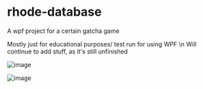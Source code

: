 # rhode-database
A wpf project for a certain gatcha game

Mostly just for educational purposes/ test run for using WPF \n
Will continue to add stuff, as it's still unfinished



![image](https://user-images.githubusercontent.com/124945749/224540888-12b448aa-50ec-459f-9349-89532580390e.png)


![image](https://user-images.githubusercontent.com/124945749/224540824-d75edea0-9222-412e-ae13-fbbf61501603.png)
